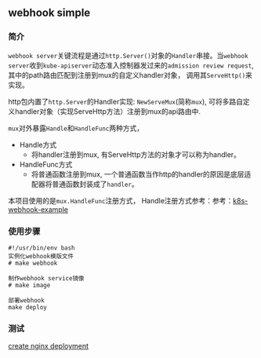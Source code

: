 
## webhook simple

### 简介
`webhook server`关键流程是通过`http.Server()`对象的`Handler`串接。当`webhook server`收到`kube-apiserver`动态准入控制器发过来的`admission review request`, 其中的path路由匹配到注册到mux的自定义handler对象， 调用其`ServeHttp()`来实现。

http包内置了`http.Server`的Handler实现: `NewServeMux`(简称`mux`), 可将多路自定义handler对象（实现ServeHttp方法）注册到mux的api路由中.

`mux`对外暴露`Handle`和`HandleFunc`两种方式，
- Handle方式 
  - 将handler注册到mux, 有ServeHttp方法的对象才可以称为handler。
- HandleFunc方式
  - 将普通函数注册到mux, 一个普通函数当作http的handler的原因是底层适配器将普通函数封装成了`handler`。

本项目使用的是`mux.HandleFunc`注册方式， Handle注册方式参考：参考：[k8s-webhook-example](https://github.com/slok/k8s-webhook-example)



### 使用步骤
```
#!/usr/bin/env bash
实例化webhook模版文件
# make webhook

制作webhook service镜像
# make image

部署webhook
make deploy
```

### 测试
[create nginx deployment](https://github.com/leemingeer/webhook-simple/tree/main/example)